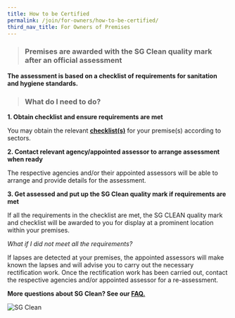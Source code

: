 ```yaml
---
title: How to be Certified
permalink: /join/for-owners/how-to-be-certified/
third_nav_title: For Owners of Premises
---
```


> ### Premises are awarded with the SG Clean quality mark after an official assessment

**The assessment is based on a checklist of requirements for sanitation and hygiene standards.** <br>

> ### What do I need to do?

**1. Obtain checklist and ensure requirements are met**<br>


You may obtain the relevant **[checklist(s)](../assessments)** for your premise(s) according to sectors.


**2. Contact relevant agency/appointed assessor to arrange assessment when ready**


The respective agencies and/or their appointed assessors will be able to arrange and provide details for the assessment.


**3. Get assessed and put up the SG Clean quality mark if requirements are met**


If all the requirements in the checklist are met, the SG CLEAN quality mark and checklist will be awarded to you for display at a prominent location within your premises.


*What if I did not meet all the requirements?*


If lapses are detected at your premises, the appointed assessors will make known the lapses and will advise you to carry out the necessary rectification work. Once the rectification work has been carried out, contact the respective agencies and/or appointed assessor for a re-assessment. 


**More questions about SG Clean? See our [FAQ.](/faq/)**


![SG Clean](/images/stallbanner.jpg)




